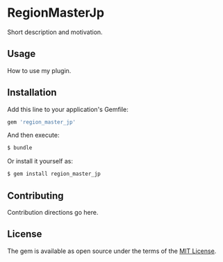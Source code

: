 # RegionMasterJp
Short description and motivation.

## Usage
How to use my plugin.

## Installation
Add this line to your application's Gemfile:

```ruby
gem 'region_master_jp'
```

And then execute:
```bash
$ bundle
```

Or install it yourself as:
```bash
$ gem install region_master_jp
```

## Contributing
Contribution directions go here.

## License
The gem is available as open source under the terms of the [MIT License](https://opensource.org/licenses/MIT).
